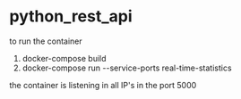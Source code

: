 # python_rest_api
to run the container

1. docker-compose build
2. docker-compose run --service-ports real-time-statistics

the container is listening in all IP's in the port 5000
